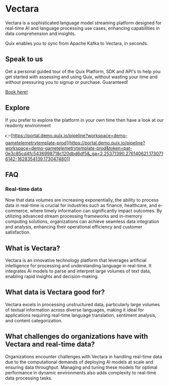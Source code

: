 <!--[tech-name]-->
# Vectara

<!--[ai-blurb-about-tech]-->
Vectara is a sophisticated language model streaming platform designed for real-time AI and language processing use cases, enhancing capabilities in data comprehension and insights.

Quix enables you to sync from Apache Kafka <span id="to_or_from">to</span> <span id="techname">Vectara</span>, in seconds.

## Speak to us

Get a personal guided tour of the Quix Platform, SDK and API's to help you get started with assessing and using Quix, without wasting your time and without pressuring you to signup or purchase. Guaranteed!

[Book here!](https://share.hsforms.com/1iW0TmZzKQMChk0lxd_tGiw4yjw2?__hstc=175542013.19c333c2ae8002be5fbc6a17a447e442.1730474801833.1730474801833.1730716142494.2&__hssc=175542013.2.1730716142494&__hsfp=3927774151)

## Explore

If you prefer to explore the platform in your own time then have a look at our readonly environment

👉[https://portal.demo.quix.io/pipeline?workspace=demo-gametelemetrytemplate-prod](https://portal.demo.quix.io/pipeline?workspace=demo-gametelemetrytemplate-prod&token=pat-0e3c85cd4fc5436998718c120dbd6df5&_ga=2.25371390.276140621.1730716142-1628354139.1730474801)

## FAQ

### Real-time data

Now that data volumes are increasing exponentially, the ability to process data in real-time is crucial for industries such as finance, healthcare, and e-commerce, where timely information can significantly impact outcomes. By utilizing advanced stream processing frameworks and in-memory computing solutions, organizations can achieve seamless data integration and analysis, enhancing their operational efficiency and customer satisfaction.

## What is <span id="techname">Vectara</span>?

<!--[tech-seo-text]-->
Vectara is an innovative technology platform that leverages artificial intelligence for processing and understanding language in real-time. It integrates AI models to parse and interpret large volumes of text data, enabling rapid insights and decision-making.

## What data is <span id="techname">Vectara</span> good for?

<!--[tech-data-seo-text]-->
Vectara excels in processing unstructured data, particularly large volumes of textual information across diverse languages, making it ideal for applications requiring real-time language translation, sentiment analysis, and content categorization.

## What challenges do organizations have with <span id="techname">Vectara</span> and real-time data?

<!--[tech-challenges-seo-text]-->
Organizations encounter challenges with Vectara in handling real-time data due to the computational demands of deploying AI models at scale and ensuring data throughput. Managing and tuning these models for optimal performance in dynamic environments also adds complexity to real-time data processing tasks.